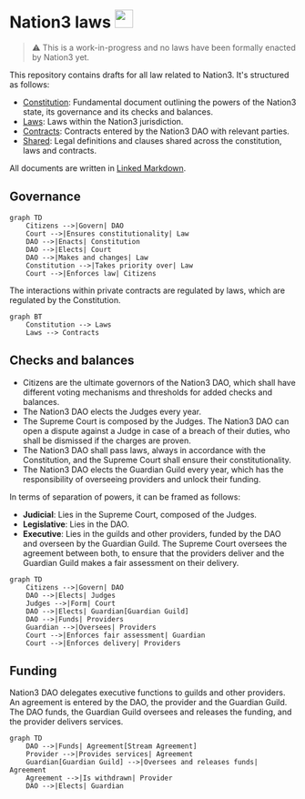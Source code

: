 # Nation3 laws <img src="https://nation3.org/flag.svg" width="32">

> :warning: This is a work-in-progress and no laws have been formally enacted by Nation3 yet.

This repository contains drafts for all law related to Nation3. It's structured as follows:
- [Constitution](https://linked.md/v?u=https://linked.md/api/github/nation3/law/main/Constitution.linked.md): Fundamental document outlining the powers of the Nation3 state, its governance and its checks and balances.
- [Laws](laws): Laws within the Nation3 jurisdiction.
- [Contracts](contracts): Contracts entered by the Nation3 DAO with relevant parties.
- [Shared](shared): Legal definitions and clauses shared across the constitution, laws and contracts.

All documents are written in [Linked Markdown](https://linked.md).

## Governance

```mermaid
graph TD
    Citizens -->|Govern| DAO
    Court -->|Ensures constitutionality| Law
    DAO -->|Enacts| Constitution
    DAO -->|Elects| Court
    DAO -->|Makes and changes| Law
    Constitution -->|Takes priority over| Law
    Court -->|Enforces law| Citizens
```

The interactions within private contracts are regulated by laws, which are regulated by the Constitution.

```mermaid
graph BT
    Constitution --> Laws
    Laws --> Contracts
```

## Checks and balances
- Citizens are the ultimate governors of the Nation3 DAO, which shall have different voting mechanisms and thresholds for added checks and balances.
- The Nation3 DAO elects the Judges every year.
- The Supreme Court is composed by the Judges. The Nation3 DAO can open a dispute against a Judge in case of a breach of their duties, who shall be dismissed if the charges are proven.
- The Nation3 DAO shall pass laws, always in accordance with the Constitution, and the Supreme Court shall ensure their constitutionality.
- The Nation3 DAO elects the Guardian Guild every year, which has the responsibility of overseeing providers and unlock their funding.

In terms of separation of powers, it can be framed as follows:
- **Judicial**: Lies in the Supreme Court, composed of the Judges.
- **Legislative**: Lies in the DAO.
- **Executive**: Lies in the guilds and other providers, funded by the DAO and overseen by the Guardian Guild. The Supreme Court oversees the agreement between both, to ensure that the providers deliver and the Guardian Guild makes a fair assessment on their delivery.

```mermaid
graph TD
    Citizens -->|Govern| DAO
    DAO -->|Elects| Judges
    Judges -->|Form| Court
    DAO -->|Elects| Guardian[Guardian Guild]
    DAO -->|Funds| Providers
    Guardian -->|Oversees| Providers
    Court -->|Enforces fair assessment| Guardian
    Court -->|Enforces delivery| Providers
```

## Funding
Nation3 DAO delegates executive functions to guilds and other providers. An agreement is entered by the DAO, the provider and the Guardian Guild. The DAO funds, the Guardian Guild oversees and releases the funding, and the provider delivers services.
```mermaid
graph TD
    DAO -->|Funds| Agreement[Stream Agreement]
    Provider -->|Provides services| Agreement
    Guardian[Guardian Guild] -->|Oversees and releases funds| Agreement
    Agreement -->|Is withdrawn| Provider
    DAO -->|Elects| Guardian
```
